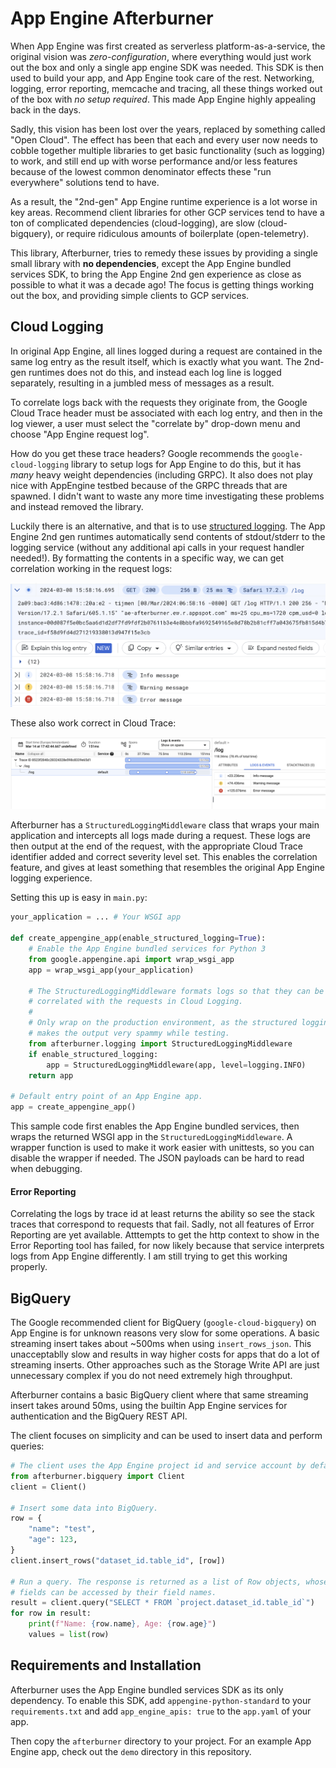 # App Engine Afterburner

When App Engine was first created as serverless platform-as-a-service, the
original vision was *zero-configuration*, where everything would just work out
the box and only a single app engine SDK was needed. This SDK is then used to
build your app, and App Engine took care of the rest. Networking, logging, error
reporting, memcache and tracing, all these things worked out of the box with
*no setup required*. This made App Engine highly appealing back in the days.

Sadly, this vision has been lost over the years, replaced by something called "Open Cloud".
The effect has been that each and every user now needs to cobble together multiple
libraries to get basic functionality (such as logging) to work, and still end up
with worse performance and/or less features because of the lowest common
denominator effects these "run everywhere" solutions tend to have.

As a result, the "2nd-gen" App Engine runtime experience is a lot worse
in key areas. Recommend client libraries for other GCP services tend to have a
ton of complicated dependencies (cloud-logging), are slow (cloud-bigquery), or
require ridiculous amounts of boilerplate (open-telemetry).

This library, Afterburner, tries to remedy these issues by providing a single
small library with **no dependencies**, except the App Engine bundled services
SDK, to bring the App Engine 2nd gen experience as close as possible to what
it was a decade ago! The focus is getting things working out the box, and
providing simple clients to GCP services.


## Cloud Logging

In original App Engine, all lines logged during a request are contained in
the same log entry as the result itself, which is exactly what you want. The
2nd-gen runtimes does not do this, and instead each log line is logged
separately, resulting in a jumbled mess of messages as a result.

To correlate logs back with the requests they originate from, the Google Cloud Trace header
must be associated with each log entry, and then in the log viewer, a user
must select the "correlate by" drop-down menu and choose
"App Engine request log".

How do you get these trace headers? Google recommends the `google-cloud-logging` library to setup logs for App
Engine to do this, but it has *many* heavy weight dependencies (including
GRPC). It also does not play nice with AppEngine testbed because of the GRPC
threads that are spawned. I didn't want to waste any more time investigating
these problems and instead removed the library.

Luckily there is an alternative, and that is to use [structured logging](https://cloud.google.com/logging/docs/structured-logging).
The App Engine 2nd gen runtimes automatically send contents of stdout/stderr
to the logging service (without any additional api calls in your request
handler needed!). By formatting the contents in a specific way, we can get
correlation working in the request logs:

![Correlated Logs](images/correlated_logs.png)

These also work correct in Cloud Trace:

![Logs in a Trace](images/trace_with_logs.png)

Afterburner has a `StructuredLoggingMiddleware` class that wraps your main
application and intercepts all logs made during a request. These logs are then
output at the end of the request, with the appropriate Cloud Trace identifier
added and correct severity level set. This enables the correlation feature, and
gives at least something that resembles the original App Engine logging
experience.

Setting this up is easy in `main.py`:

```python
your_application = ... # Your WSGI app

def create_appengine_app(enable_structured_logging=True):
    # Enable the App Engine bundled services for Python 3
    from google.appengine.api import wrap_wsgi_app
    app = wrap_wsgi_app(your_application)

    # The StructuredLoggingMiddleware formats logs so that they can be
    # correlated with the requests in Cloud Logging.
    #
    # Only wrap on the production environment, as the structured logging
    # makes the output very spammy while testing.
    from afterburner.logging import StructuredLoggingMiddleware
    if enable_structured_logging:
        app = StructuredLoggingMiddleware(app, level=logging.INFO)
    return app

# Default entry point of an App Engine app.
app = create_appengine_app()
```

This sample code first enables the App Engine bundled services, then wraps the
returned WSGI app in the `StructuredLoggingMiddleware`. A wrapper function is
used to make it work easier with unittests, so you can disable the wrapper if
needed. The JSON payloads can be hard to read when debugging.

#### Error Reporting

Correlating the logs by trace id at least returns the ability so see the stack
traces that correspond to requests that fail. Sadly, not all features of Error
Reporting are yet available. Atttempts to get the http context to show in the
Error Reporting tool has failed, for now likely because that service interprets
logs from App Engine differently. I am still trying to get this working
properly.


## BigQuery

The Google recommended client for BigQuery (`google-cloud-bigquery`) on App
Engine is for unknown reasons very slow for some operations. A basic streaming
insert takes about ~500ms when using `insert_rows_json`. This unacceptablly slow
and results in way higher costs for apps that do a lot of streaming inserts.
Other approaches such as the Storage Write API are just unnecessary complex
if you do not need extremely high throughput.

Afterburner contains a basic BigQuery client where that same streaming insert
takes around 50ms, using the builtin App Engine services for authentication
and the BigQuery REST API.

The client focuses on simplicity and can be used to insert data and perform
queries:

```python
# The client uses the App Engine project id and service account by default
from afterburner.bigquery import Client
client = Client()

# Insert some data into BigQuery.
row = {
    "name": "test",
    "age": 123,
}
client.insert_rows("dataset_id.table_id", [row])

# Run a query. The response is returned as a list of Row objects, whose
# fields can be accessed by their field names.
result = client.query("SELECT * FROM `project.dataset_id.table_id`")
for row in result:
    print(f"Name: {row.name}, Age: {row.age}")
    values = list(row)
```

## Requirements and Installation

Afterburner uses the App Engine bundled services SDK as its only dependency. To
enable this SDK, add `appengine-python-standard` to your `requirements.txt`
and add `app_engine_apis: true` to the `app.yaml` of your app.

Then copy the `afterburner` directory to your project. For an example App Engine
app, check out the `demo` directory in this repository.

